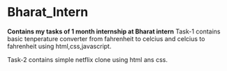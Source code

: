 # Bharat_Intern
**Contains my tasks of 1 month internship at Bharat intern**
Task-1 contains basic tenperature converter from fahrenheit to celcius and celcius to fahrenheit using html,css,javascript.

Task-2 contains simple netflix clone using html ans css.
